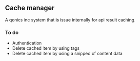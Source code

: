 ## Cache manager

A qonics inc system that is issue internally for api result caching.

### To do
- Authentication
- Delete cached item by using tags
- Delete cached item by using a snipped of content data